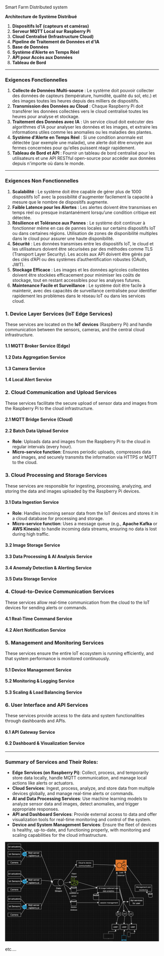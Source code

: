 Smart Farm Distributed system

**Architecture de Système Distribué**

1. **Dispositifs IoT (capteurs et caméras)**
2. **Serveur MQTT Local sur Raspberry Pi**
3. **Cloud Centralisé (Infrastructure Cloud)**
4. **Pipeline de Traitement de Données et d'IA**
5. **Base de Données**
6. **Système d’Alerte en Temps Réel**
7. **API pour Accès aux Données**
8. **Tableau de Bord**

---

### **Exigences Fonctionnelles**

1. **Collecte de Données Multi-source** : Le système doit pouvoir collecter des données de capteurs (température, humidité, qualité du sol, etc.) et des images toutes les heures depuis des milliers de dispositifs.
2. **Transmission des Données au Cloud** : Chaque Raspberry Pi doit transférer les données collectées vers le cloud centralisé toutes les heures pour analyse et stockage.
3. **Traitement des Données avec IA** : Un service cloud doit exécuter des algorithmes d'IA pour analyser les données et les images, et extraire les informations utiles comme les anomalies ou les maladies des plantes.
4. **Système d'Alerte en Temps Réel** : Si une condition anormale est détectée (par exemple une maladie), une alerte doit être envoyée aux fermes concernées pour qu'elles puissent réagir rapidement.
5. **Tableau de Bord et API** : Fournir un tableau de bord centralisé pour les utilisateurs et une API RESTful open-source pour accéder aux données depuis n'importe où dans le monde.

---

### **Exigences Non Fonctionnelles**

1. **Scalabilité** : Le système doit être capable de gérer plus de 1000 dispositifs IoT avec la possibilité d'augmenter facilement la capacité à mesure que le nombre de dispositifs augmente.
2. **Faible Latence pour les Alertes** : Les alertes doivent être transmises en temps réel ou presque instantanément lorsqu’une condition critique est détectée.
3. **Résilience et Tolérance aux Pannes** : Le système doit continuer à fonctionner même en cas de pannes locales sur certains dispositifs IoT ou dans certaines régions. Utilisation de zones de disponibilité multiples dans le cloud pour assurer une haute disponibilité.
4. **Sécurité** : Les données transmises entre les dispositifs IoT, le cloud et les utilisateurs doivent être sécurisées par des méthodes comme TLS (Transport Layer Security). Les accès aux API doivent être gérés par des clés d’API ou des systèmes d’authentification robustes (OAuth, JWT).
5. **Stockage Efficace** : Les images et les données agricoles collectées doivent être stockées efficacement pour minimiser les coûts de stockage, tout en restant accessibles pour les analyses futures.
6. **Maintenance Facile et Surveillance** : Le système doit être facile à maintenir, avec des capacités de surveillance centralisée pour identifier rapidement les problèmes dans le réseau IoT ou dans les services cloud.


### **1. Device Layer Services (IoT Edge Services)**

These services are located on the **IoT devices** (Raspberry Pi) and handle communication between the sensors, cameras, and the central cloud infrastructure.

#### 1.1 **MQTT Broker Service (Edge)**

#### 1.2 **Data Aggregation Service**

#### 1.3 **Camera Service**

#### 1.4 **Local Alert Service**

### **2. Cloud Communication and Upload Services**

These services facilitate the secure upload of sensor data and images from the Raspberry Pi to the cloud infrastructure.

#### 2.1 **MQTT Bridge Service (Cloud)**

#### 2.2 **Batch Data Upload Service**

- **Role**: Uploads data and images from the Raspberry Pi to the cloud in regular intervals (every hour).
- **Micro-service function**: Ensures periodic uploads, compresses data and images, and securely transmits the information via HTTPS or MQTT to the cloud.

### **3. Cloud Processing and Storage Services**

These services are responsible for ingesting, processing, analyzing, and storing the data and images uploaded by the Raspberry Pi devices.

#### 3.1 **Data Ingestion Service**

- **Role**: Handles incoming sensor data from the IoT devices and stores it in a cloud database for processing and storage.
- **Micro-service function**: Uses a message queue (e.g., **Apache Kafka** or **AWS Kinesis**) to handle incoming data streams, ensuring no data is lost during high traffic.

#### 3.2 **Image Storage Service**

#### 3.3 **Data Processing & AI Analysis Service**

#### 3.4 **Anomaly Detection & Alerting Service**

#### 3.5 **Data Storage Service**

### **4. Cloud-to-Device Communication Services**

These services allow real-time communication from the cloud to the IoT devices for sending alerts or commands.

#### 4.1 **Real-Time Command Service**

#### 4.2 **Alert Notification Service**

### **5. Management and Monitoring Services**

These services ensure the entire IoT ecosystem is running efficiently, and that system performance is monitored continuously.

#### 5.1 **Device Management Service**

#### 5.2 **Monitoring & Logging Service**

#### 5.3 **Scaling & Load Balancing Service**

### **6. User Interface and API Services**

These services provide access to the data and system functionalities through dashboards and APIs.

#### 6.1 **API Gateway Service**

#### 6.2 **Dashboard & Visualization Service**


---

### **Summary of Services and Their Roles:**

- **Edge Services (on Raspberry Pi)**: Collect, process, and temporarily store data locally, handle MQTT communication, and manage local actions like alerts or actuators.
- **Cloud Services**: Ingest, process, analyze, and store data from multiple devices globally, and manage real-time alerts or commands.
- **AI and Data Processing Services**: Use machine learning models to analyze sensor data and images, detect anomalies, and trigger appropriate responses.
- **API and Dashboard Services**: Provide external access to data and offer visualization tools for real-time monitoring and control of the system.
- **Device and System Management Services**: Ensure the fleet of devices is healthy, up-to-date, and functioning properly, with monitoring and scaling capabilities for the cloud infrastructure.

 ![1726313418080](image/readme/1726313418080.png)


etc....
